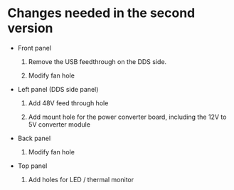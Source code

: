 # Changes needed in the second version

* Front panel

    1. Remove the USB feedthrough on the DDS side.

    2. Modify fan hole

* Left panel (DDS side panel)

    1. Add 48V feed through hole

    2. Add mount hole for the power converter board, including the 12V to 5V
       converter module

* Back panel

    1. Modify fan hole

* Top panel

    1. Add holes for LED / thermal monitor
